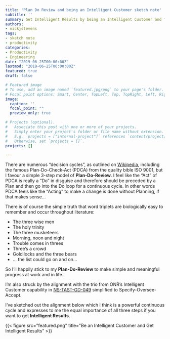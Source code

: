 ```yaml
---
title: 'Plan Do Review and being an Intelligent Customer sketch note'
subtitle: ''
summary: Get Intelligent Results by being an Intelligent Customer and following a simple Plan-Do-Review process
authors:
- nickjstevens
tags:
- sketch note
- productivity
categories:
- Productivity
- Engineering
date: "2019-06-25T00:00:00Z"
lastmod: "2019-06-25T00:00:00Z"
featured: true
draft: false

# Featured image
# To use, add an image named `featured.jpg/png` to your page's folder.
# Focal point options: Smart, Center, TopLeft, Top, TopRight, Left, Right, BottomLeft, Bottom, BottomRight
image:
  caption: ''
  focal_point: ""
  preview_only: true

# Projects (optional).
#   Associate this post with one or more of your projects.
#   Simply enter your project's folder or file name without extension.
#   E.g. `projects = ["internal-project"]` references `content/project/deep-learning/index.md`.
#   Otherwise, set `projects = []`.
projects: []

---
```


There are numerous “decision cycles”, as outlined on [Wikipedia](https://en.m.wikipedia.org/wiki/Decision_cycle), including the famous Plan-Do-Check-Act (PDCA) from the quality bible ISO 9001, but I favour a simple 3-step model of **Plan-Do-Review**. I feel like the “Act” of PDCA is really a “Do” in disguise and therefore should be preceded by a Plan and then go into the Do loop for a continuous cycle. In other words PDCA feels like the “Acting” to make a change is done without Planning, if that makes sense...

There is of course the simple truth that word triplets are biologically easy to remember and occur throughout literature:

- The three wise men
- The holy trinity
- The three musketeers
- Morning, noon and night
- Trouble comes in threes
- Three’s a crowd
- Goldilocks and the three bears
- ... the list could go on and on...

So I’ll happily stick to my **Plan-Do-Review** to make simple and meaningful progress at work and in life.

I’m also struck by the alignment with the trio from ONR’s Intelligent Customer capability in [NS-TAST-GD-049](http://www.onr.org.uk/operational/tech_asst_guides/ns-tast-gd-049.pdf) simplified to Specify-Oversee-Accept. 

I’ve sketched out the alignment below which I think is a powerful continuous cycle and expresses to me the equal importance of all three steps if you want to get **Intelligent Results**. 

{{< figure src="featured.png" title="Be an Intelligent Customer and Get Intelligent Results" >}}
